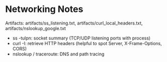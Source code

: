 # Networking Notes

Artifacts: artifacts/ss_listening.txt, artifacts/curl_local_headers.txt, artifacts/nslookup_google.txt

- ss -tulpn: socket summary (TCP/UDP listening ports with process)
- curl -I: retrieve HTTP headers (helpful to spot Server, X-Frame-Options, CORS)
- nslookup / traceroute: DNS and path tracing
